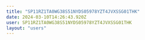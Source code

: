 ```yaml
---
title: "SP11RZ1TA0WG38S51NYDS05978YZT4JVXSSG01THK"
date: 2024-03-10T14:26:43.920Z
user: SP11RZ1TA0WG38S51NYDS05978YZT4JVXSSG01THK
layout: "users"
---
```

    